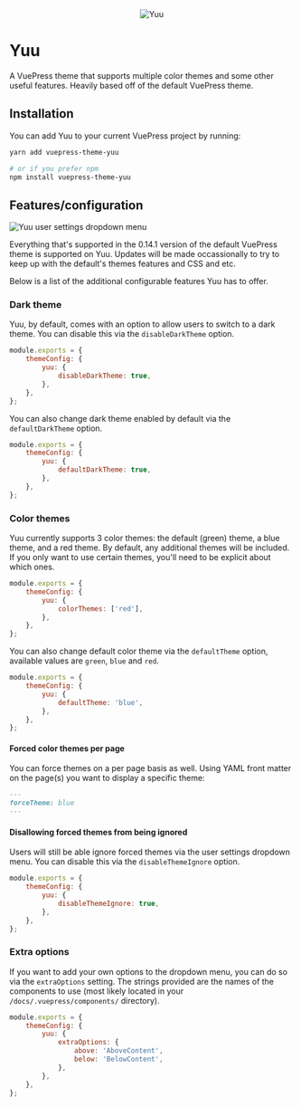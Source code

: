 <div align="center">
	<img src="https://i.imgur.com/uphwMrZ.jpg" title="Yuu" alt="Yuu" />
</div>

# Yuu

A VuePress theme that supports multiple color themes and some other useful features. Heavily based off of the default VuePress theme.

## Installation

You can add Yuu to your current VuePress project by running:

```bash
yarn add vuepress-theme-yuu

# or if you prefer npm
npm install vuepress-theme-yuu
```

## Features/configuration

![Yuu user settings dropdown menu](https://i.imgur.com/FKz0hI3.png)

Everything that's supported in the 0.14.1 version of the default VuePress theme is supported on Yuu. Updates will be made occassionally to try to keep up with the default's themes features and CSS and etc.

Below is a list of the additional configurable features Yuu has to offer.

### Dark theme

Yuu, by default, comes with an option to allow users to switch to a dark theme. You can disable this via the `disableDarkTheme` option.

```js
module.exports = {
	themeConfig: {
		yuu: {
			disableDarkTheme: true,
		},
	},
};
```

You can also change dark theme enabled by default via the `defaultDarkTheme` option.

```js
module.exports = {
	themeConfig: {
		yuu: {
			defaultDarkTheme: true,
		},
	},
};
```

### Color themes

Yuu currently supports 3 color themes: the default (green) theme, a blue theme, and a red theme. By default, any additional themes will be included. If you only want to use certain themes, you'll need to be explicit about which ones.

```js
module.exports = {
	themeConfig: {
		yuu: {
			colorThemes: ['red'],
		},
	},
};
```

You can also change default color theme via the `defaultTheme` option, available values are `green`, `blue` and `red`.

```js
module.exports = {
	themeConfig: {
		yuu: {
			defaultTheme: 'blue',
		},
	},
};
```

#### Forced color themes per page

You can force themes on a per page basis as well. Using YAML front matter on the page(s) you want to display a specific theme:

```md
---
forceTheme: blue
---
```

#### Disallowing forced themes from being ignored

Users will still be able ignore forced themes via the user settings dropdown menu. You can disable this via the `disableThemeIgnore` option.

```js
module.exports = {
	themeConfig: {
		yuu: {
			disableThemeIgnore: true,
		},
	},
};
```

### Extra options

If you want to add your own options to the dropdown menu, you can do so via the `extraOptions` setting. The strings provided are the names of the components to use (most likely located in your `/docs/.vuepress/components/` directory).

```js
module.exports = {
	themeConfig: {
		yuu: {
			extraOptions: {
				above: 'AboveContent',
				below: 'BelowContent',
			},
		},
	},
};
```
